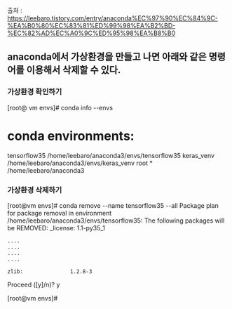 출처 : https://leebaro.tistory.com/entry/anaconda%EC%97%90%EC%84%9C-%EA%B0%80%EC%83%81%ED%99%98%EA%B2%BD-%EC%82%AD%EC%A0%9C%ED%95%98%EA%B8%B0

## anaconda에서 가상환경을 만들고 나면 아래와 같은 명령어를 이용해서 삭제할 수 있다.

### 가상환경 확인하기

[root@ vm envs]# conda info --envs

# conda environments:

tensorflow35               /home/leebaro/anaconda3/envs/tensorflow35
keras_venv               /home/leebaro/anaconda3/envs/keras_venv
root                  *  /home/leebaro/anaconda3

### 가상환경 삭제하기

[root@vm envs]# conda remove --name tensorflow35 --all
Package plan for package removal in environment /home/leebaro/anaconda3/envs/tensorflow35:
The following packages will be REMOVED:
    _license:           1.1-py35_1

    ....
    ....
    ....
    ....

    zlib:               1.2.8-3

Proceed ([y]/n)? y

[root@vm envs]#